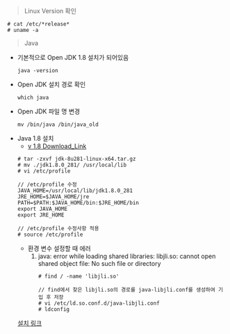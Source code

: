 > Linux Version 확인
  ```
  # cat /etc/*release*
  # uname -a
  ```

> Java
- 기본적으로 Open JDK 1.8 설치가 되어있음
  ```
  java -version
  ```
- Open JDK 설치 경로 확인
  ```
  which java
  ```
- Open JDK 파일 명 변경
  ```
  mv /bin/java /bin/java_old
  ```
- Java 1.8 설치
  - [v 1.8 Download_Link](https://www.oracle.com/java/technologies/javase/javase-jdk8-downloads.html)
  ```
  # tar -zxvf jdk-8u281-linux-x64.tar.gz
  # mv ./jdk1.8.0_281/ /usr/local/lib
  # vi /etc/profile
  
  // /etc/profile 수정
  JAVA_HOME=/usr/local/lib/jdk1.8.0_281
  JRE_HOME=$JAVA_HOME/jre
  PATH=$PATH:$JAVA_HOME/bin:$JRE_HOME/bin
  export JAVA_HOME
  export JRE_HOME
  
  // /etc/profile 수정사항 적용
  # source /etc/profile
  ```
  - 환경 변수 설정할 때 에러
    1. java: error while loading shared libraries: libjli.so: cannot open shared object file: No such file or directory
        ```
        # find / -name 'libjli.so'
        
        // find에서 찾은 libjli.so의 경로를 java-libjli.conf를 생성하여 기입 후 저장
        # vi /etc/ld.so.conf.d/java-libjli.conf
        # ldconfig
        ```
  [설치 링크](https://copycoding.tistory.com/290#google_vignette)
